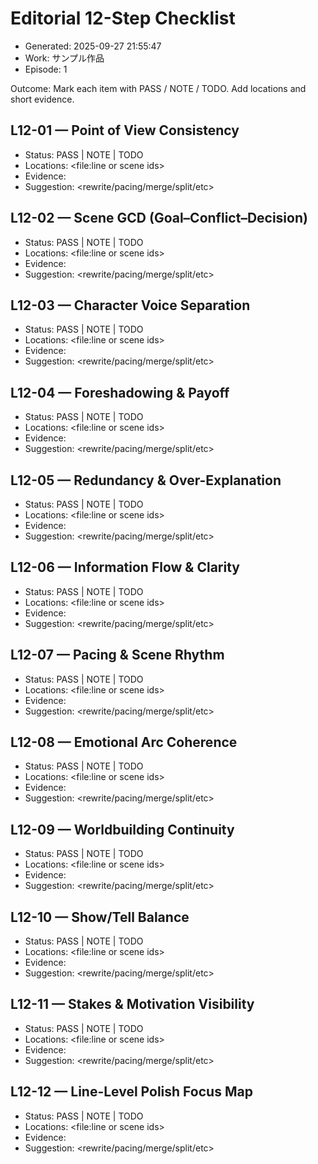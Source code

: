 # Editorial 12-Step Checklist
- Generated: 2025-09-27 21:55:47
- Work: サンプル作品
- Episode: 1

Outcome: Mark each item with PASS / NOTE / TODO. Add locations and short evidence.

## L12-01 — Point of View Consistency
- Status: PASS | NOTE | TODO
- Locations: <file:line or scene ids>
- Evidence: <short quote or rationale>
- Suggestion: <rewrite/pacing/merge/split/etc>

## L12-02 — Scene GCD (Goal–Conflict–Decision)
- Status: PASS | NOTE | TODO
- Locations: <file:line or scene ids>
- Evidence: <short quote or rationale>
- Suggestion: <rewrite/pacing/merge/split/etc>

## L12-03 — Character Voice Separation
- Status: PASS | NOTE | TODO
- Locations: <file:line or scene ids>
- Evidence: <short quote or rationale>
- Suggestion: <rewrite/pacing/merge/split/etc>

## L12-04 — Foreshadowing & Payoff
- Status: PASS | NOTE | TODO
- Locations: <file:line or scene ids>
- Evidence: <short quote or rationale>
- Suggestion: <rewrite/pacing/merge/split/etc>

## L12-05 — Redundancy & Over-Explanation
- Status: PASS | NOTE | TODO
- Locations: <file:line or scene ids>
- Evidence: <short quote or rationale>
- Suggestion: <rewrite/pacing/merge/split/etc>

## L12-06 — Information Flow & Clarity
- Status: PASS | NOTE | TODO
- Locations: <file:line or scene ids>
- Evidence: <short quote or rationale>
- Suggestion: <rewrite/pacing/merge/split/etc>

## L12-07 — Pacing & Scene Rhythm
- Status: PASS | NOTE | TODO
- Locations: <file:line or scene ids>
- Evidence: <short quote or rationale>
- Suggestion: <rewrite/pacing/merge/split/etc>

## L12-08 — Emotional Arc Coherence
- Status: PASS | NOTE | TODO
- Locations: <file:line or scene ids>
- Evidence: <short quote or rationale>
- Suggestion: <rewrite/pacing/merge/split/etc>

## L12-09 — Worldbuilding Continuity
- Status: PASS | NOTE | TODO
- Locations: <file:line or scene ids>
- Evidence: <short quote or rationale>
- Suggestion: <rewrite/pacing/merge/split/etc>

## L12-10 — Show/Tell Balance
- Status: PASS | NOTE | TODO
- Locations: <file:line or scene ids>
- Evidence: <short quote or rationale>
- Suggestion: <rewrite/pacing/merge/split/etc>

## L12-11 — Stakes & Motivation Visibility
- Status: PASS | NOTE | TODO
- Locations: <file:line or scene ids>
- Evidence: <short quote or rationale>
- Suggestion: <rewrite/pacing/merge/split/etc>

## L12-12 — Line-Level Polish Focus Map
- Status: PASS | NOTE | TODO
- Locations: <file:line or scene ids>
- Evidence: <short quote or rationale>
- Suggestion: <rewrite/pacing/merge/split/etc>

